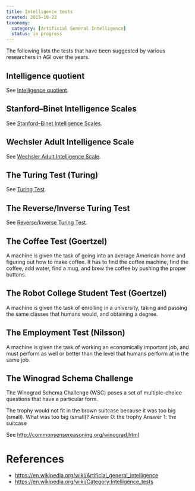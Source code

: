 ```yaml
---
title: Intelligence tests
created: 2015-10-22
taxonomy:
  category: [Artificial General Intelligence]
  status: in progress
---
```


The following lists the tests that have been suggested by various researchers in AGI over the years.

## Intelligence quotient
See [Intelligence quotient](https://en.wikipedia.org/wiki/Intelligence_quotient).

## Stanford–Binet Intelligence Scales
See [Stanford–Binet Intelligence Scales](https://en.wikipedia.org/wiki/Stanford%E2%80%93Binet_Intelligence_Scales).

## Wechsler Adult Intelligence Scale
See [Wechsler Adult Intelligence Scale](https://en.wikipedia.org/wiki/Wechsler_Adult_Intelligence_Scale).

## The Turing Test (Turing)
See [Turing Test](https://en.wikipedia.org/wiki/Turing_test).

## The Reverse/Inverse Turing Test
See [Reverse/Inverse Turing Test](https://en.wikipedia.org/wiki/Reverse_Turing_test).

## The Coffee Test (Goertzel)
A machine is given the task of going into an average American home and figuring out how to make coffee. It has to find the coffee machine, find the coffee, add water, find a mug, and brew the coffee by pushing the proper buttons.

## The Robot College Student Test (Goertzel)
A machine is given the task of enrolling in a university, taking and passing the same classes that humans would, and obtaining a degree.

##  The Employment Test (Nilsson)
A machine is given the task of working an economically important job, and must perform as well or better than the level that humans perform at in the same job.

## The Winograd Schema Challenge
The Winograd Schema Challenge (WSC) poses a set of multiple-choice questions that have a particular form.

The trophy would not fit in the brown suitcase because it was too big (small). What was too big (small)?
Answer 0: the trophy
Answer 1: the suitcase

See http://commonsensereasoning.org/winograd.html

# References
* https://en.wikipedia.org/wiki/Artificial_general_intelligence
* https://en.wikipedia.org/wiki/Category:Intelligence_tests